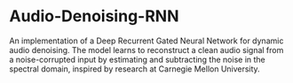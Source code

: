 # Audio-Denoising-RNN
An implementation of a Deep Recurrent Gated Neural Network for dynamic audio denoising. The model learns to reconstruct a clean audio signal from a noise-corrupted input by estimating and subtracting the noise in the spectral domain, inspired by research at Carnegie Mellon University.
